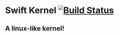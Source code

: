 # Swift Kernel   [![Build Status](https://img.shields.io/travis/SwiftOS-CC/swift_kernel.svg?style=flat-square)](https://travis-ci.org/SwiftOS-CC/swift_kernel)
## A linux-like kernel!  
